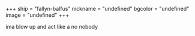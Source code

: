 +++
ship = "fallyn-balfus"
nickname = "undefined"
bgcolor = "undefined"
image = "undefined"
+++

ima blow up and act like a no nobody

